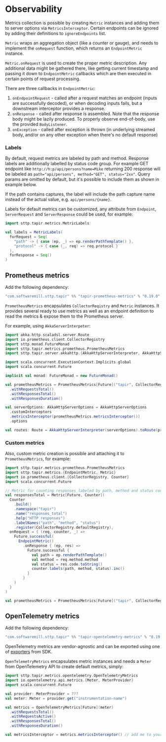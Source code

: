 # Observability

Metrics collection is possible by creating `Metric` instances and adding them to server options via `MetricsInterceptor`. 
Certain endpoints can be ignored by adding their definitions to `ignoreEndpoints` list.

`Metric` wraps an aggregation object (like a counter or gauge), and needs to implement the `onRequest` function, which
returns an `EndpointMetric` instance.

`Metric.onRequest` is used to create the proper metric description. Any additional data might be gathered there, like
getting current timestamp and passing it down to `EndpointMetric` callbacks which are then executed in certain points of
request processing.

There are three callbacks in `EndpointMetric`:

1. `onEndpointRequest` - called after a request matches an endpoint (inputs are successfully decoded), or when decoding
   inputs fails, but a downstream interceptor provides a response.
2. `onResponse` - called after response is assembled. Note that the response body might be lazily produced. To properly
   observe end-of-body, use the provided `BodyListener`.
3. `onException` - called after exception is thrown (in underlying streamed body, and/or on any other exception when
   there's no default response)

### Labels

By default, request metrics are labeled by path and method. Response labels are additionally labelled by status code
group. For example GET endpoint like `http://h:p/api/persons?name=Mike` returning 200 response will be labeled
as `path="api/persons", method="GET", status="2xx"`. Query params are omitted by default, but it's possible to include
them as shown in example below.

If the path contains captures, the label will include the path capture name instead of the actual value, e.g.
`api/persons/{name}`.

Labels for default metrics can be customized, any attribute from `Endpoint`, `ServerRequest` and `ServerResponse`
could be used, for example:

```scala
import sttp.tapir.metrics.MetricLabels

val labels = MetricLabels(
  forRequest = Seq(
    "path" -> { case (ep, _) => ep.renderPathTemplate() },
    "protocol" -> { case (_, req) => req.protocol }
  ),
  forResponse = Seq()
)
```

## Prometheus metrics

Add the following dependency:

```scala
"com.softwaremill.sttp.tapir" %% "tapir-prometheus-metrics" % "0.19.0"
```

`PrometheusMetrics` encapsulates `CollectorReqistry` and `Metric` instances. It provides several ready to use metrics as
well as an endpoint definition to read the metrics & expose them to the Prometheus server.

For example, using `AkkaServerInterpeter`:

```scala
import akka.http.scaladsl.server.Route
import io.prometheus.client.CollectorRegistry
import sttp.monad.FutureMonad
import sttp.tapir.metrics.prometheus.PrometheusMetrics
import sttp.tapir.server.akkahttp.{AkkaHttpServerInterpreter, AkkaHttpServerOptions}

import scala.concurrent.ExecutionContext.Implicits.global
import scala.concurrent.Future

implicit val monad: FutureMonad = new FutureMonad()

val prometheusMetrics = PrometheusMetrics[Future]("tapir", CollectorRegistry.defaultRegistry)
  .withRequestsTotal()
  .withResponsesTotal()
  .withResponsesDuration()

val serverOptions: AkkaHttpServerOptions = AkkaHttpServerOptions
  .customInterceptors
  .metricsInterceptor(prometheusMetrics.metricsInterceptor())
  .options

val routes: Route = AkkaHttpServerInterpreter(serverOptions).toRoute(prometheusMetrics.metricsEndpoint)
```

### Custom metrics

Also, custom metric creation is possible and attaching it to `PrometheusMetrics`, for example:

```scala
import sttp.tapir.metrics.prometheus.PrometheusMetrics
import sttp.tapir.metrics.{EndpointMetric, Metric}
import io.prometheus.client.{CollectorRegistry, Counter}
import scala.concurrent.Future

// Metric for counting responses labeled by path, method and status code
val responsesTotal = Metric[Future, Counter](
  Counter
    .build()
    .namespace("tapir")
    .name("responses_total")
    .help("HTTP responses")
    .labelNames("path", "method", "status")
    .register(CollectorRegistry.defaultRegistry),
  onRequest = { (req, counter, _) =>
    Future.successful(
      EndpointMetric()
        .onResponse { (ep, res) =>
          Future.successful {
            val path = ep.renderPathTemplate()
            val method = req.method.method
            val status = res.code.toString()
            counter.labels(path, method, status).inc()
          }
        }
    )
  }
)

val prometheusMetrics = PrometheusMetrics[Future]("tapir", CollectorRegistry.defaultRegistry).withCustom(responsesTotal)
```

## OpenTelemetry metrics

Add the following dependency:

```scala
"com.softwaremill.sttp.tapir" %% "tapir-opentelemetry-metrics" % "0.19.0"
```

OpenTelemetry metrics are vendor-agnostic and can be exported using one
of [exporters](https://github.com/open-telemetry/opentelemetry-java/tree/main/exporters) from SDK.

`OpenTelemetryMetrics` encapsulates metric instances and needs a `Meter` from OpenTelemetry API to create
default metrics, simply:

```scala
import sttp.tapir.metrics.opentelemetry.OpenTelemetryMetrics
import io.opentelemetry.api.metrics.{Meter, MeterProvider}
import scala.concurrent.Future

val provider: MeterProvider = ???
val meter: Meter = provider.get("instrumentation-name")

val metrics = OpenTelemetryMetrics[Future](meter)
  .withRequestsTotal()
  .withRequestsActive()
  .withResponsesTotal()
  .withResponsesDuration()

val metricsInterceptor = metrics.metricsInterceptor() // add me to your server options
```